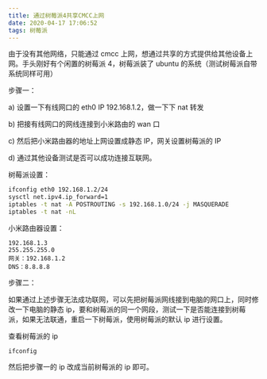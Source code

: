 ```yaml
---
title: 通过树莓派4共享CMCC上网
date: 2020-04-17 17:06:52
tags: 树莓派
---
```


由于没有其他网络，只能通过 cmcc 上网，想通过共享的方式提供给其他设备上网。手头刚好有个闲置的树莓派 4，树莓派装了 ubuntu 的系统（测试树莓派自带系统同样可用）

步骤一：

a) 设置一下有线网口的 eth0 IP 192.168.1.2，做一下下 nat 转发

b) 把接有线网口的网线连接到小米路由的 wan 口

c) 然后把小米路由器的地址上网设置成静态 IP，网关设置树莓派的 IP

d) 通过其他设备测试是否可以成功连接互联网。

树莓派设置：

```sh
ifconfig eth0 192.168.1.2/24
sysctl net.ipv4.ip_forward=1
iptables -t nat -A POSTROUTING -s 192.168.1.0/24 -j MASQUERADE
iptables -t nat -nL
```

小米路由器设置：

```
192.168.1.3
255.255.255.0
网关：192.168.1.2
DNS：8.8.8.8
```

步骤二：

如果通过上述步骤无法成功联网，可以先把树莓派网线接到电脑的网口上，同时修改一下电脑的静态 ip，要和树莓派的同一个网段，测试一下是否能连接到树莓派，如果无法联通，重启一下树莓派，使用树莓派的默认 ip 进行设置。

查看树莓派的 ip

```
ifconfig
```

然后把步骤一的 ip 改成当前树莓派的 ip 即可。

